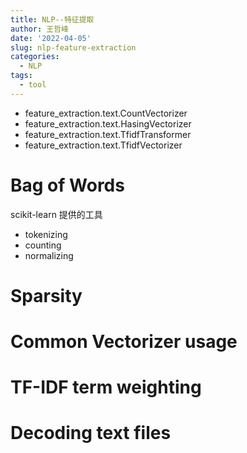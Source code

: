 ```yaml
---
title: NLP--特征提取
author: 王哲峰
date: '2022-04-05'
slug: nlp-feature-extraction
categories:
  - NLP
tags:
  - tool
---
```


- feature_extraction.text.CountVectorizer
- feature_extraction.text.HasingVectorizer
- feature_extraction.text.TfidfTransformer
- feature_extraction.text.TfidfVectorizer

# Bag of Words

scikit-learn 提供的工具

- tokenizing
- counting
- normalizing

# Sparsity

# Common Vectorizer usage

# TF-IDF term weighting


# Decoding text files

